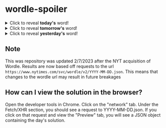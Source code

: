 # wordle-spoiler

<details>
  <summary>Click to reveal <b>today's</b> word!</summary>
  <br>
  <b> wordy </b>
</details>

<details>
  <summary>Click to reveal <b>tomorrow's</b> word!</summary>
  <br>
  <b> ocean </b>
</details>

<details>
  <summary>Click to reveal <b>yesterday's</b> word!</summary>
  <br>
  <b> verve </b>
</details>

## Note
This was repository was updated 2/7/2023 after the NYT acquisition of Wordle. Results are now based off requests to the url `https://www.nytimes.com/svc/wordle/v2/YYYY-MM-DD.json`. This means that changes to the wordle url may result in future breakages

## How can I view the solution in the browser?
Open the developer tools in Chrome. Click on the "network" tab. Under the Fetch/XHR section, you should see a request to YYYY-MM-DD.json. If you click on that request and view the "Preview" tab, you will see a JSON object containing the day's solution.